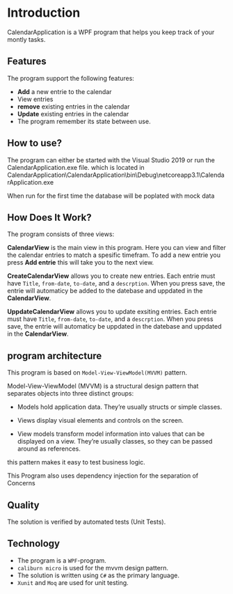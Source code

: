 # Introduction
CalendarApplication is a WPF program that helps you keep track of your montly tasks.

## Features
The program support the following features:
* **Add** a new entrie to the calendar
* View entries
* **remove** existing entries in the calendar
* **Update** existing entries in the calendar
* The program remember its state between use.


## How to use?
The program can either be started with the Visual Studio 2019 or run the  CalendarApplication.exe file. which is located in  CalendarApplication\CalendarApplication\bin\Debug\netcoreapp3.1\CalendarApplication.exe

When run for the first time the database will be poplated with mock data



## How Does It Work?
The program consists of three views:

**CalendarView** is the main view in this program. Here you can view and filter the calendar entries to match a spesific timefram. To add a new entrie you press **Add entrie** this will take you to the next view.

**CreateCalendarView** allows you to create new entries. Each entrie must have `Title`, `from-date`, `to-date`, and a `descrption`. When you press save, the entrie will automaticy be added to the datebase and uppdated in the **CalendarView**.

**UppdateCalendarView** allows you to update exsiting entries. Each entrie must have `Title`, `from-date`, `to-date`, and a `descrption`. When you press save, the entrie will automaticy be uppdated in the datebase and uppdated in the **CalendarView**.

## program architecture
This program is based on `Model-View-ViewModel(MVVM)` pattern.

Model-View-ViewModel (MVVM) is a structural design pattern that separates objects into three distinct groups:

* Models hold application data. They’re usually structs or simple classes.

* Views display visual elements and controls on the screen. 

* View models transform model information into values that can be displayed on a view. They’re usually classes, so they can be passed around as references.

this pattern makes it easy to test business logic.

This Program also uses dependency injection for the separation of Concerns

## Quality
The solution is verified by automated tests (Unit Tests).

## Technology
* The program is a `WPF`-program.
* `caliburn micro` is used for the mvvm design pattern. 
* The solution is written using `C#` as the primary language.
* `Xunit` and `Moq` are used for unit testing.

  